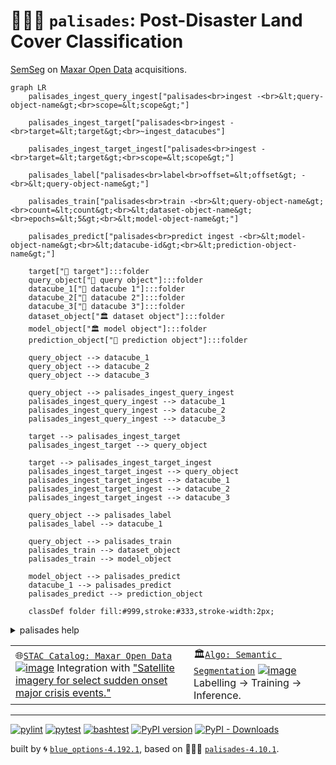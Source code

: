 # 🧑🏽‍🚒 `palisades`: Post-Disaster Land Cover Classification

[SemSeg](https://github.com/kamangir/roofai) on [Maxar Open Data](https://github.com/kamangir/blue-geo/tree/main/blue_geo/catalog/maxar_open_data) acquisitions. 

```mermaid
graph LR
    palisades_ingest_query_ingest["palisades<br>ingest -<br>&lt;query-object-name&gt;<br>scope=&lt;scope&gt;"]

    palisades_ingest_target["palisades<br>ingest -<br>target=&lt;target&gt;<br>~ingest_datacubes"]

    palisades_ingest_target_ingest["palisades<br>ingest -<br>target=&lt;target&gt;<br>scope=&lt;scope&gt;"]

    palisades_label["palisades<br>label<br>offset=&lt;offset&gt; -<br>&lt;query-object-name&gt;"]

    palisades_train["palisades<br>train -<br>&lt;query-object-name&gt;<br>count=&lt;count&gt;<br>&lt;dataset-object-name&gt;<br>epochs=&lt;5&gt;<br>&lt;model-object-name&gt;"]

    palisades_predict["palisades<br>predict ingest -<br>&lt;model-object-name&gt;<br>&lt;datacube-id&gt;<br>&lt;prediction-object-name&gt;"]

    target["🎯 target"]:::folder
    query_object["📂 query object"]:::folder
    datacube_1["🧊 datacube 1"]:::folder
    datacube_2["🧊 datacube 2"]:::folder
    datacube_3["🧊 datacube 3"]:::folder
    dataset_object["🏛️ dataset object"]:::folder
    model_object["🏛️ model object"]:::folder
    prediction_object["📂 prediction object"]:::folder

    query_object --> datacube_1
    query_object --> datacube_2
    query_object --> datacube_3

    query_object --> palisades_ingest_query_ingest
    palisades_ingest_query_ingest --> datacube_1
    palisades_ingest_query_ingest --> datacube_2
    palisades_ingest_query_ingest --> datacube_3

    target --> palisades_ingest_target
    palisades_ingest_target --> query_object

    target --> palisades_ingest_target_ingest
    palisades_ingest_target_ingest --> query_object
    palisades_ingest_target_ingest --> datacube_1
    palisades_ingest_target_ingest --> datacube_2
    palisades_ingest_target_ingest --> datacube_3

    query_object --> palisades_label
    palisades_label --> datacube_1

    query_object --> palisades_train
    palisades_train --> dataset_object
    palisades_train --> model_object

    model_object --> palisades_predict
    datacube_1 --> palisades_predict
    palisades_predict --> prediction_object

    classDef folder fill:#999,stroke:#333,stroke-width:2px;
```

<details>
<summary>palisades help</summary>

--help-- palisades ingest help
--help-- palisades label help
--help-- palisades train help
--help-- palisades predict help

</details>

|   |   |
| --- | --- |
| 🌐[`STAC Catalog: Maxar Open Data`](https://github.com/kamangir/blue-geo/tree/main/blue_geo/catalog/maxar_open_data) [![image](https://github.com/kamangir/assets/blob/main/blue-geo/Maxar-Open-Datacube.png?raw=true)](https://github.com/kamangir/blue-geo/tree/main/blue_geo/catalog/maxar_open_data) Integration with ["Satellite imagery for select sudden onset major crisis events."](https://www.maxar.com/open-data/) | 🏛️[`Algo: Semantic Segmentation`](https://github.com/kamangir/palisades/blob/main/palisades/docs/step-by-step.md) [![image](https://github.com/kamangir/assets/raw/main/palisades/prediction.png?raw=true)](https://github.com/kamangir/palisades/blob/main/palisades/docs/step-by-step.md) Labelling -> Training -> Inference. |

---


[![pylint](https://github.com/kamangir/palisades/actions/workflows/pylint.yml/badge.svg)](https://github.com/kamangir/palisades/actions/workflows/pylint.yml) [![pytest](https://github.com/kamangir/palisades/actions/workflows/pytest.yml/badge.svg)](https://github.com/kamangir/palisades/actions/workflows/pytest.yml) [![bashtest](https://github.com/kamangir/palisades/actions/workflows/bashtest.yml/badge.svg)](https://github.com/kamangir/palisades/actions/workflows/bashtest.yml) [![PyPI version](https://img.shields.io/pypi/v/palisades.svg)](https://pypi.org/project/palisades/) [![PyPI - Downloads](https://img.shields.io/pypi/dd/palisades)](https://pypistats.org/packages/palisades)

built by 🌀 [`blue_options-4.192.1`](https://github.com/kamangir/awesome-bash-cli), based on 🧑🏽‍🚒 [`palisades-4.10.1`](https://github.com/kamangir/palisades).
